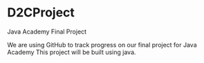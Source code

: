 # D2CProject
Java Academy Final Project

We are using GitHub to track progress on our final project for Java Academy
This project will be built using java.

